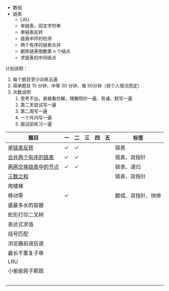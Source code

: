 - 数组
- 链表
  - LRU
  - 单链表，回文字符串
  - 单链表反转
  - 链表中环的检测
  - 两个有序的链表合并
  - 删除链表倒数第 n 个结点
  - 求链表的中间结点



计划说明：

1. 每个题目至少训练五遍
2. 简单题目 15 分钟、中等 30 分钟、难 50分钟（视个人情况而定）
3. 次数说明
   1. 思考不出，直接看优解，理解照抄一遍、背诵、默写一遍
   2. 第二天尝试写一遍
   3. 第二周写一遍
   4. 一个月内写一遍
   5. 面试前练习一遍



| 题目                                                    | 一   | 二   | 三   | 四   | 五   | 标签               |
| ------------------------------------------------------- | ---- | ---- | ---- | ---- | ---- | ------------------ |
| [单链表反转](./codes/反转链表.md)                       | ✓    | ✓    |      |      |      | 链表               |
| [合并两个有序的链表](./codes/合并两个有序的链表.md)     | ✓    | ✓    |      |      |      | 链表、双指针       |
| [两两交换链表中的节点](./codes/两两交换链表中的节点.md) | ✓    | ✓    |      |      |      | 链表、递归         |
| [三数之和](https://leetcode-cn.com/problems/3sum/)      |      |      |      |      |      | 链表、双指针       |
| 爬楼梯                                                  |      |      |      |      |      |                    |
| 移动零                                                  | ✓    |      |      |      |      | 数组、双指针、快排 |
| 盛最多水的容器                                          |      |      |      |      |      |                    |
| 蛇形打印二叉树                                          |      |      |      |      |      |                    |
| 表达式求值                                              |      |      |      |      |      |                    |
| 括号匹配                                                |      |      |      |      |      |                    |
| 浏览器前进后退                                          |      |      |      |      |      |                    |
| 最长不重复子串                                          |      |      |      |      |      |                    |
| LRU                                                     |      |      |      |      |      |                    |
| 小偷偷房子那题                                          |      |      |      |      |      |                    |
|                                                         |      |      |      |      |      |                    |
|                                                         |      |      |      |      |      |                    |
|                                                         |      |      |      |      |      |                    |
|                                                         |      |      |      |      |      |                    |
|                                                         |      |      |      |      |      |                    |



